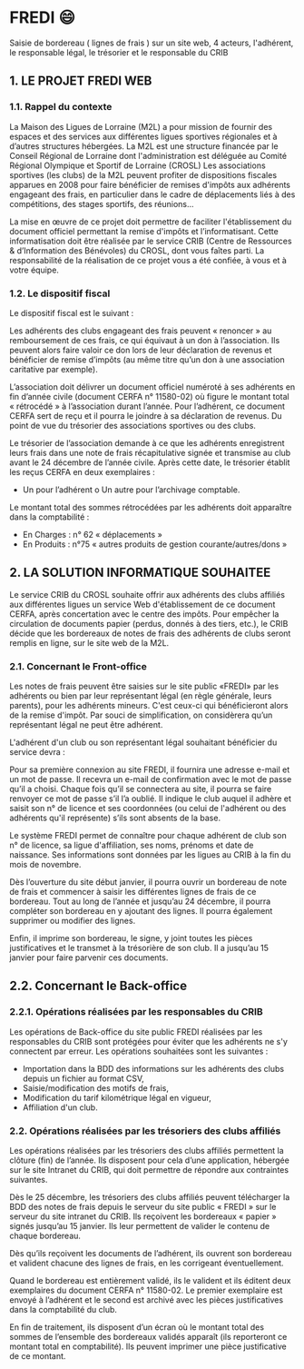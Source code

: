# FREDI :smile:

Saisie de bordereau ( lignes de frais ) sur un site web, 4 acteurs, l'adhérent, le responsable légal, le trésorier et le responsable du CRIB

## 1. LE PROJET FREDI WEB
### 1.1. Rappel du contexte
La Maison des Ligues de Lorraine (M2L) a pour mission de fournir des espaces et des services aux différentes ligues sportives régionales et à d’autres structures hébergées. La M2L est une structure financée par le Conseil Régional de Lorraine dont l'administration est déléguée au Comité Régional Olympique et Sportif de Lorraine (CROSL) Les associations sportives (les clubs) de la M2L peuvent profiter de dispositions fiscales apparues en 2008 pour faire bénéficier de remises d'impôts aux adhérents engageant des frais, en particulier dans le cadre de déplacements liés à des compétitions, des stages sportifs, des réunions... 

La mise en œuvre de ce projet doit permettre de faciliter l'établissement du document officiel permettant la remise d'impôts et l’informatisant. Cette informatisation doit être réalisée par le service CRIB (Centre de Ressources & d’Information des Bénévoles) du CROSL, dont vous faîtes parti. La responsabilité de la réalisation de ce projet vous a été confiée, à vous et à votre équipe.

### 1.2. Le dispositif fiscal
Le dispositif fiscal est le suivant :

Les adhérents des clubs engageant des frais peuvent « renoncer » au remboursement de ces frais, ce qui équivaut à un don à l’association. Ils peuvent alors faire valoir ce don lors de leur déclaration de revenus et bénéficier de remise d’impôts (au même titre qu’un don à une association caritative par exemple).

L’association doit délivrer un document officiel numéroté à ses adhérents en fin d’année civile (document CERFA n° 11580-02) où figure le montant total « rétrocédé » à l’association durant l’année. Pour l’adhérent, ce document CERFA sert de reçu et il pourra le joindre à sa déclaration de revenus. Du point de vue du trésorier des associations sportives ou des clubs.

Le trésorier de l’association demande à ce que les adhérents enregistrent leurs frais dans une note de frais récapitulative signée et transmise au club avant le 24 décembre de l’année civile. Après cette date, le trésorier établit les reçus CERFA en deux exemplaires :
- Un pour l’adhérent o Un autre pour l’archivage comptable.

Le montant total des sommes rétrocédées par les adhérents doit apparaître dans la comptabilité : 
- En Charges : n° 62 « déplacements »
- En Produits : n°75 « autres produits de gestion courante/autres/dons »

## 2. LA SOLUTION INFORMATIQUE SOUHAITEE
Le service CRIB du CROSL souhaite offrir aux adhérents des clubs affiliés aux différentes ligues un service Web d'établissement de ce document CERFA, après concertation avec le centre des impôts. Pour empêcher la circulation de documents papier (perdus, donnés à des tiers, etc.), le CRIB décide que les bordereaux de notes de frais des adhérents de clubs seront remplis en ligne, sur le site web de la M2L.

### 2.1. Concernant le Front-office
Les notes de frais peuvent être saisies sur le site public «FREDI» par les adhérents ou bien par leur représentant légal (en règle générale, leurs parents), pour les adhérents mineurs. C'est ceux-ci qui bénéficieront alors de la remise d'impôt. Par souci de simplification, on considèrera qu’un représentant légal ne peut être adhérent. 

L'adhérent d'un club ou son représentant légal souhaitant bénéficier du service devra :

Pour sa première connexion au site FREDI, il fournira une adresse e-mail et un mot de passe. Il recevra un e-mail de confirmation avec le mot de passe qu’il a choisi.
Chaque fois qu’il se connectera au site, il pourra se faire renvoyer ce mot de passe s’il l’a oublié. Il indique le club auquel il adhère et saisit son n° de licence et ses coordonnées (ou celui de l'adhérent ou des adhérents qu'il représente) s’ils sont absents de la base.

Le système FREDI permet de connaître pour chaque adhérent de club son n° de licence, sa ligue d'affiliation, ses noms, prénoms et date de naissance. Ses informations sont données par les ligues au CRIB à la fin du mois de novembre.

Dès l’ouverture du site début janvier, il pourra ouvrir un bordereau de note de frais et commencer à saisir les différentes lignes de frais de ce bordereau. Tout au long de l’année et jusqu’au 24 décembre, il pourra compléter son bordereau en y ajoutant des lignes. Il pourra également supprimer ou modifier des lignes.

Enfin, il imprime son bordereau, le signe, y joint toutes les pièces justificatives et le transmet à la trésorière de son club. Il a jusqu’au 15 janvier pour faire parvenir ces documents.

## 2.2. Concernant le Back-office
### 2.2.1. Opérations réalisées par les responsables du CRIB
Les opérations de Back-office du site public FREDI réalisées par les responsables du CRIB sont protégées pour éviter que les adhérents ne s'y connectent par erreur. Les opérations souhaitées sont les suivantes :

- Importation dans la BDD des informations sur les adhérents des clubs depuis un fichier au format CSV,
- Saisie/modification des motifs de frais,
- Modification du tarif kilométrique légal en vigueur,
- Affiliation d'un club.

### 2.2. Opérations réalisées par les trésoriers des clubs affiliés
Les opérations réalisées par les trésoriers des clubs affiliés permettent la clôture (fin) de l’année. Ils disposent pour cela d’une application, hébergée sur le site Intranet du CRIB, qui doit permettre de répondre aux contraintes suivantes.

Dès le 25 décembre, les trésoriers des clubs affiliés peuvent télécharger la BDD des notes de frais depuis le serveur du site public « FREDI » sur le serveur du site intranet du CRIB.
Ils reçoivent les bordereaux « papier » signés jusqu’au 15 janvier. Ils leur permettent de valider le contenu de chaque bordereau. 

Dès qu’ils reçoivent les documents de l’adhérent, ils ouvrent son bordereau et valident chacune des lignes de frais, en les corrigeant éventuellement.

Quand le bordereau est entièrement validé, ils le valident et ils éditent deux exemplaires du document CERFA n° 11580-02. Le premier exemplaire est envoyé à l’adhérent et le second est archivé avec les pièces justificatives dans la comptabilité du club.

En fin de traitement, ils disposent d’un écran où le montant total des sommes de l’ensemble des bordereaux validés apparaît (ils reporteront ce montant total en comptabilité). Ils peuvent imprimer une pièce justificative de ce montant.
